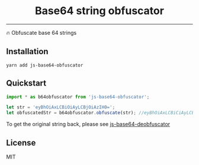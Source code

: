 <h1 align="center">Base64 string obfuscator</h1>

---

:fire: Obfuscate base 64 strings


## Installation
```
yarn add js-base64-obfuscator
```
## Quickstart
```javascript
import * as b64obfuscator from 'js-base64-obfuscator';

let str = 'eyBhOiAxLCBiOiAyLCBjOiAzIH0=';
let obfuscatedStr = b64obfuscator.obfuscate(str); //eyBhOiAxLCBiCiAyLCBjOiAzIH0L
```
To get the original string back, please see <a href="https://github.com/maucrvlh/js-base64-deobfuscator/">js-base64-deobfuscator</a>

## License
MIT
